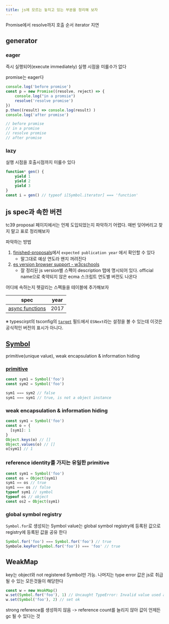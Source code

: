 ```yaml
---
title: js에 모르는 놓치고 있는 부분을 정리해 보자
---
```

Promise에서 resolve까지 호출 순서
iterator 지연
## generator
### eager
즉시 실행되어(execute immediately) 실행 시점을 미룰수가 없다

promise는 eager다
```js
console.log('before promise')
const p = new Promise((resolve, reject) => {
	console.log("in a promsie")
	resolve('resolve promise')
})
p.then((result) => console.log(result) )
console.log('after promise')

// before promise
// in a promise
// resolve promise
// after promise
```
### lazy
실행 시점을 호출시점까지 미룰수 있다
```js
function* gen() {
	yield 1
	yield 2
	yield 3
}
const i = gen() // typeof i[Symbol.iterator] === 'function'
```

## js spec과 속한 버전
tc39 proposal 페이지에서는 언제 도입되었는지 파악하기 어렵다.  매번 잊어버리고 찾지 말고 표로 정리해보자

파악하는 방법
1. [finished-proposals](https://github.com/tc39/proposals/blob/main/finished-proposals.md)에서 `expected publication year` 에서 확인할 수 있다
	- 말그대로 예상 연도라 왠지 꺼려진다
2.  [es version browser support - w3cschools](https://www.w3schools.com/js/js_versions.asp)
	- 잘 정리된 js version별 스펙이 description 탭에 명시되어 있다. official name으로 축약되지 않은 ecma 스크립트 연도별 버전도 나온다

어디에 속하는지 헷갈리는 스펙들을 테이블에 추가해보자

| spec                                                            | year |
| --------------------------------------------------------------- | ---- |
| [async functions](https://github.com/tc39/proposal-async-await) | 2017 |
※ typescirpt의 tsconfig의 [`target`](https://www.typescriptlang.org/tsconfig/#target) 필드에서 `ESNext`라는 설정을 볼 수 있는데 이것은 공식적인 버전의 표시가 아니다. 

## [Symbol](https://developer.mozilla.org/en-US/docs/Web/JavaScript/Reference/Global_Objects/Symbol)
primitive(unique value), weak encapsulation & information hiding
###  [primitive](https://developer.mozilla.org/en-US/docs/Glossary/Primitive)
```js
const sym1 = Symbol('foo')
const sym2 = Symbol('foo')

sym1 === sym2 // false
sym1 === sym1 // true, is not a object instance
```
### weak encapsulation & information hiding
```js
const sym1 = Symbol('foo')
const o = {
  [sym1]: 1
}
Object.keys(o) // []
Object.values(o) // []
o[sym1] // 1
```

### reference identity를 가지는 유일한 primitive
```js
const sym1 = Symbol('foo')
const os = Object(sym1)
sym1 == os // true
sym1 === os // false
typeof sym1 // symbol
typeof os // object
const os2 = Object(sym1)

```

### global symbol registry
`Symbol.for`로 생성되는 Symbol value는 global symbol registry에 등록된 값으로 registry에 등록된 값을 공유 한다
```js
Symbol.for('foo') === Symbol.for('foo') // true
Symbole.keyFor(Symbol.for('foo')) === 'foo' // true
```
## WeakMap
key는 object와 not registered Symbol만 가능. 나머지는 type error
값은 js로 취급될 수 있는 모든것들이 해당한다
```js
const w = new WeakMap()
w.set(Symbol.for('foo'), 1) // Uncaught TypeError: Invalid value used as weak map key
w.set(Symbol('foo'), 2) // set ok
```
strong reference를 생성하지 않음 -> reference count를 늘리지 않아 값이 언제든 gc 될 수 있다는 것
